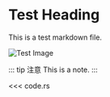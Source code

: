# Test Heading

This is a test markdown file.

![Test Image](/images/test.png)

::: tip 注意
This is a note.
:::

<<< code.rs
